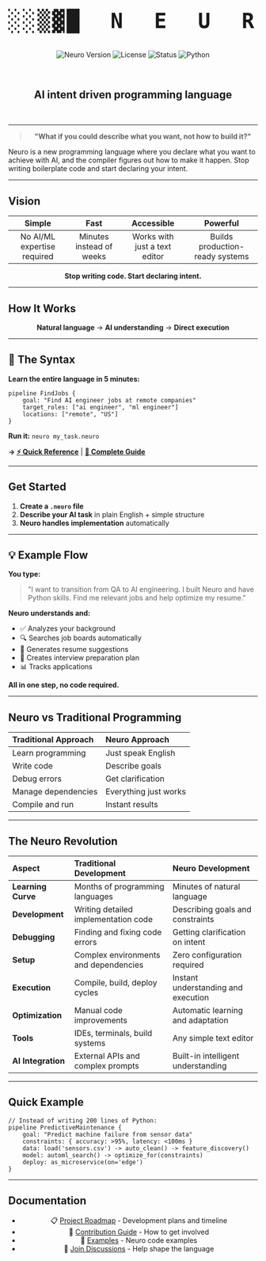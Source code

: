<div align="center">

<br/>

<pre style="font-size: 3em; line-height: 1.3; margin: 0; padding: 0; letter-spacing: 0.1em; font-family: monospace; font-weight: bold;">
░░▒▓█  N  E  U  R  O  █▓▒░░
</pre>

<br/>

![Neuro Version](https://img.shields.io/badge/version-0.1-blue)
![License](https://img.shields.io/badge/license-MIT-green)
![Status](https://img.shields.io/badge/status-pre--alpha-orange)
![Python](https://img.shields.io/badge/python-3.8%2B-blue)

<br/>

<h2>AI intent driven programming language</h2>

<br/>

</div>

---

<div align="center">

> **"What if you could describe what you want, not how to build it?"**

</div>

Neuro is a new programming language where you declare what you want to achieve with AI, and the compiler figures out how to make it happen. Stop writing boilerplate code and start declaring your intent.

---

##  Vision

<div align="center">

|  **Simple** |  **Fast** |  **Accessible** |  **Powerful** |
|:---:|:---:|:---:|:---:|
| No AI/ML expertise required | Minutes instead of weeks | Works with just a text editor | Builds production-ready systems |

</div>

<div align="center">

**Stop writing code. Start declaring intent.**

</div>

---

##  How It Works

<div align="center">

**Natural language** → **AI understanding** → **Direct execution**

</div>

---

## 📐 The Syntax

**Learn the entire language in 5 minutes:**

```neuro
pipeline FindJobs {
    goal: "Find AI engineer jobs at remote companies"
    target_roles: ["ai engineer", "ml engineer"]
    locations: ["remote", "US"]
}
```

**Run it:** `neuro my_task.neuro`

**→ [⚡ Quick Reference](QUICK_REFERENCE.md)** | **[📖 Complete Guide](NEURO_SYNTAX.md)**

---

##  Get Started

1. **Create a `.neuro` file**
2. **Describe your AI task** in plain English + simple structure
3. **Neuro handles implementation** automatically

---

## 💡 Example Flow

**You type:**

> "I want to transition from QA to AI engineering. I built Neuro and have Python skills. Find me relevant jobs and help optimize my resume."

**Neuro understands and:**

- ✅ Analyzes your background
- 🔍 Searches job boards automatically
- 📄 Generates resume suggestions
- 📝 Creates interview preparation plan
- 📊 Tracks applications

**All in one step, no code required.**

---

##  Neuro vs Traditional Programming

| Traditional Approach | Neuro Approach |
|:---------------------|:---------------|
| Learn programming | Just speak English |
| Write code | Describe goals |
| Debug errors | Get clarification |
| Manage dependencies | Everything just works |
| Compile and run | Instant results |

---

##  The Neuro Revolution

| Aspect | Traditional Development | Neuro Development |
|:-------|:------------------------|:-----------------|
| **Learning Curve** | Months of programming languages | Minutes of natural language |
| **Development** | Writing detailed implementation code | Describing goals and constraints |
| **Debugging** | Finding and fixing code errors | Getting clarification on intent |
| **Setup** | Complex environments and dependencies | Zero configuration required |
| **Execution** | Compile, build, deploy cycles | Instant understanding and execution |
| **Optimization** | Manual code improvements | Automatic learning and adaptation |
| **Tools** | IDEs, terminals, build systems | Any simple text editor |
| **AI Integration** | External APIs and complex prompts | Built-in intelligent understanding |

---

##  Quick Example

```neuro
// Instead of writing 200 lines of Python:
pipeline PredictiveMaintenance {
    goal: "Predict machine failure from sensor data"
    constraints: { accuracy: >95%, latency: <100ms }
    data: load('sensors.csv') -> auto_clean() -> feature_discovery()
    model: automl_search() -> optimize_for(constraints)
    deploy: as_microservice(on='edge')
}
```

---

##  Documentation

<div align="center">

- 📋 [Project Roadmap](ROADMAP.md) - Development plans and timeline
- 🤝 [Contribution Guide](CONTRIBUTING.md) - How to get involved  
- 📖 [Examples](examples/) - Neuro code examples
- 💬 [Join Discussions](https://github.com/ElaMCB/Neuro/discussions) - Help shape the language

</div>


<!-- Language Detection Test -->
